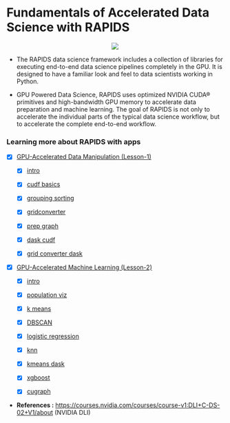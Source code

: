 # Fundamentals of Accelerated Data Science with RAPIDS

<p align="center">
  <img src="https://user-images.githubusercontent.com/54184905/98460580-b2a73880-21b6-11eb-8293-b511f4d009c0.png" />
</p>

* The RAPIDS data science framework includes a collection of libraries for executing end-to-end data science pipelines completely in the GPU. It is designed to have a familiar look and feel to data scientists working in Python.

* GPU Powered Data Science, RAPIDS uses optimized NVIDIA CUDA® primitives and high-bandwidth GPU memory to accelerate data preparation and machine learning. The goal of RAPIDS is not only to accelerate the individual parts of the typical data science workflow, but to accelerate the complete end-to-end workflow.

### Learning more about RAPIDS with apps

* [x] [GPU-Accelerated Data Manipulation (Lesson-1)](/Lesson-1)
    
    * [x] [intro](/Lesson-1/1-01_intro.ipynb)    

    * [x] [cudf basics](/Lesson-1/1-02_cudf_basics.ipynb)
    
    * [x] [grouping sorting](/Lesson-1/1-03_grouping_sorting.ipynb)
    
    * [x] [gridconverter](/Lesson-1/1-04_grid_converter.ipynb)
    
    * [x] [prep graph](/Lesson-1/1-05_prep_graph.ipynb)
    
    * [x] [dask cudf](/Lesson-1/1-06_dask-cudf.ipynb)
    
    * [x] [grid converter dask](/Lesson-1/1-07_grid_converter_dask.ipynb)
    

* [x] [GPU-Accelerated Machine Learning (Lesson-2)](/Lesson-2)

    * [x] [intro](/Lesson-2/2-01_intro.ipynb)
    
    * [x] [population viz](/Lesson-2/2-02_population_viz.ipynb)
    
    * [x] [k means](/Lesson-2/2-03_k-means.ipynb)
    
    * [x] [DBSCAN](/Lesson-2/2-04_DBSCAN.ipynb)
    
    * [x] [logistic regression](/Lesson-2/2-05_logistic_regression.ipynb)
    
    * [x] [knn](/Lesson-2/2-06_knn.ipynb)
    
    * [x] [kmeans dask](/Lesson-2/2-07_kmeans_dask.ipynb)
    
    * [x] [xgboost](/Lesson-2/2-08_xgboost.ipynb)
    
    * [x] [cugraph](/Lesson-2/2-09_cugraph.ipynb)


* **References :** https://courses.nvidia.com/courses/course-v1:DLI+C-DS-02+V1/about (NVIDIA DLI)

